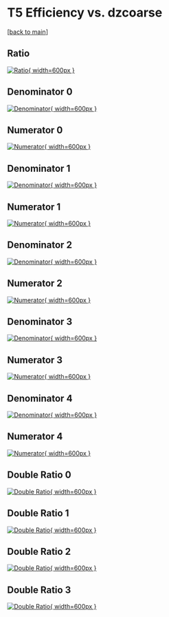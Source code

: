 # T5 Efficiency vs. dzcoarse

[[back to main](./)]



## Ratio

[![Ratio](../mtv/var/T5_base_0_1_eff_dzcoarse.png){ width=600px }](../mtv/var/T5_base_0_1_eff_dzcoarse.pdf)

## Denominator 0

[![Denominator](../mtv/den/T5_base_0_1_eff_dzcoarse_den0.png){ width=600px }](../mtv/den/T5_base_0_1_eff_dzcoarse_den0.pdf)

## Numerator 0

[![Numerator](../mtv/num/T5_base_0_1_eff_dzcoarse_num0.png){ width=600px }](../mtv/num/T5_base_0_1_eff_dzcoarse_num0.pdf)

## Denominator 1

[![Denominator](../mtv/den/T5_base_0_1_eff_dzcoarse_den1.png){ width=600px }](../mtv/den/T5_base_0_1_eff_dzcoarse_den1.pdf)

## Numerator 1

[![Numerator](../mtv/num/T5_base_0_1_eff_dzcoarse_num1.png){ width=600px }](../mtv/num/T5_base_0_1_eff_dzcoarse_num1.pdf)

## Denominator 2

[![Denominator](../mtv/den/T5_base_0_1_eff_dzcoarse_den2.png){ width=600px }](../mtv/den/T5_base_0_1_eff_dzcoarse_den2.pdf)

## Numerator 2

[![Numerator](../mtv/num/T5_base_0_1_eff_dzcoarse_num2.png){ width=600px }](../mtv/num/T5_base_0_1_eff_dzcoarse_num2.pdf)

## Denominator 3

[![Denominator](../mtv/den/T5_base_0_1_eff_dzcoarse_den3.png){ width=600px }](../mtv/den/T5_base_0_1_eff_dzcoarse_den3.pdf)

## Numerator 3

[![Numerator](../mtv/num/T5_base_0_1_eff_dzcoarse_num3.png){ width=600px }](../mtv/num/T5_base_0_1_eff_dzcoarse_num3.pdf)

## Denominator 4

[![Denominator](../mtv/den/T5_base_0_1_eff_dzcoarse_den4.png){ width=600px }](../mtv/den/T5_base_0_1_eff_dzcoarse_den4.pdf)

## Numerator 4

[![Numerator](../mtv/num/T5_base_0_1_eff_dzcoarse_num4.png){ width=600px }](../mtv/num/T5_base_0_1_eff_dzcoarse_num4.pdf)

## Double Ratio 0

[![Double Ratio](../mtv/ratio/T5_base_0_1_eff_dzcoarse_ratio0.png){ width=600px }](../mtv/ratio/T5_base_0_1_eff_dzcoarse_ratio0.pdf)

## Double Ratio 1

[![Double Ratio](../mtv/ratio/T5_base_0_1_eff_dzcoarse_ratio1.png){ width=600px }](../mtv/ratio/T5_base_0_1_eff_dzcoarse_ratio1.pdf)

## Double Ratio 2

[![Double Ratio](../mtv/ratio/T5_base_0_1_eff_dzcoarse_ratio2.png){ width=600px }](../mtv/ratio/T5_base_0_1_eff_dzcoarse_ratio2.pdf)

## Double Ratio 3

[![Double Ratio](../mtv/ratio/T5_base_0_1_eff_dzcoarse_ratio3.png){ width=600px }](../mtv/ratio/T5_base_0_1_eff_dzcoarse_ratio3.pdf)

